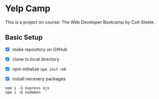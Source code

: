 # Yelp Camp
This is a project on course: The Web Developer Bootcamp by Colt Steele.

## Basic Setup

* [x] make repository on GitHub

* [x] clone to local directory

* [x] npm initialize
`npm init` -ok

* [x] install necesery packages
``` 
npm i -S express ejs 
npm i -D nodemon
```
